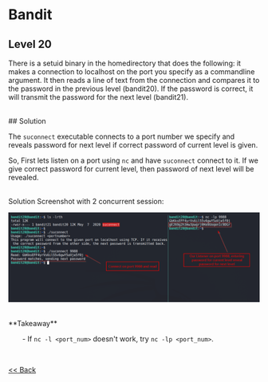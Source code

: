 # Bandit

## Level 20
There is a setuid binary in the homedirectory that does the following: it makes a connection to localhost on the port you specify as a commandline argument. It then reads a line of text from the connection and compares it to the password in the previous level (bandit20). If the password is correct, it will transmit the password for the next level (bandit21).

<br/>
## Solution

The `suconnect` executable connects to a port number we specify and reveals password for next level if correct password of current level is given.

So, First lets listen on a port using `nc` and have `suconnect` connect to it. If we give correct password for current level, then password of next level will be revealed.

<br/>
Solution Screenshot with 2 concurrent session:

![Level 20 Image](./images/Level20.png)

<br/>
<span id=green>**Takeaway**</span><br/>

  - If `nc -l <port_num>` doesn't work, try `nc -lp <port_num>`.<br/>

<br/>

[<< Back](https://grey-fish.github.io/Bandit/index.html)
